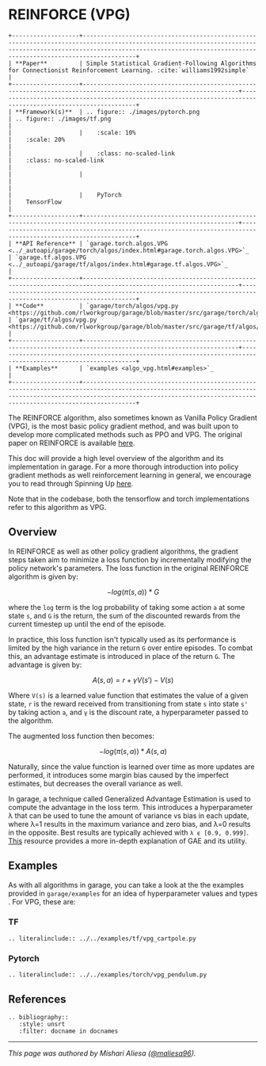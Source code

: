 # REINFORCE (VPG)

```eval_rst
+-------------------+---------------------------------------------------------------------------------------------------------------------------------------------------------------------------------------------------------------------------------+
| **Paper**         | Simple Statistical Gradient-Following Algorithms for Connectionist Reinforcement Learning. :cite:`williams1992simple`                                                                                                           |
+-------------------+------------------------------------------------------------------------------------------------------------------+--------------------------------------------------------------------------------------------------------------+
| **Framework(s)**  | .. figure:: ./images/pytorch.png                                                                                 | .. figure:: ./images/tf.png                                                                                  |
|                   |    :scale: 10%                                                                                                   |    :scale: 20%                                                                                               |
|                   |    :class: no-scaled-link                                                                                        |    :class: no-scaled-link                                                                                    |
|                   |                                                                                                                  |                                                                                                              |
|                   |    PyTorch                                                                                                       |    TensorFlow                                                                                                |
+-------------------+------------------------------------------------------------------------------------------------------------------+--------------------------------------------------------------------------------------------------------------+
| **API Reference** | `garage.torch.algos.VPG <../_autoapi/garage/torch/algos/index.html#garage.torch.algos.VPG>`_                     | `garage.tf.algos.VPG <../_autoapi/garage/tf/algos/index.html#garage.tf.algos.VPG>`_                          |
+-------------------+------------------------------------------------------------------------------------------------------------------+--------------------------------------------------------------------------------------------------------------+
| **Code**          | `garage/torch/algos/vpg.py <https://github.com/rlworkgroup/garage/blob/master/src/garage/torch/algos/vpg.py>`_   | `garage/tf/algos/vpg.py <https://github.com/rlworkgroup/garage/blob/master/src/garage/tf/algos/vpg.py>`_     |
+-------------------+------------------------------------------------------------------------------------------------------------------+--------------------------------------------------------------------------------------------------------------+
| **Examples**      | `examples <algo_vpg.html#examples>`_                                                                                                                                                                                            |
+-------------------+---------------------------------------------------------------------------------------------------------------------------------------------------------------------------------------------------------------------------------+
```

The REINFORCE algorithm, also sometimes known as Vanilla Policy Gradient (VPG), is the most basic policy gradient method, and was built upon to develop more complicated methods such as PPO and VPG.  The original paper on REINFORCE is available [here](https://link.springer.com/article/10.1007/BF00992696).

This doc will provide a high level overview of the algorithm and its implementation in garage. For a more thorough introduction into policy gradient methods as well reinforcement learning in general, we encourage you to read through Spinning Up [here](https://spinningup.openai.com/en/latest/).

Note that in the codebase, both the tensorflow and torch implementations refer to this algorithm as VPG.

## Overview

In REINFORCE as well as other policy gradient algorithms, the gradient steps taken aim to minimize a loss function by incrementally modifying the policy network's parameters. The loss function in the original REINFORCE algorithm is given by:

```math
-log(\pi(s,a)) * G
```

where the `log` term is the log probability of taking some action `a` at some state `s`, and `G`  is the return, the sum of the discounted rewards from the current timestep up until the end of the episode.

In practice, this loss function isn't typically used as its performance is limited by the high variance in the return `G` over entire episodes. To combat this, an advantage estimate is introduced in place of the return `G`. The advantage is given by:

```math
A(s,a) = r + \gamma V(s') - V(s)
```

Where `V(s)` is a learned value function that estimates the value of a given state, `r` is the reward received from transitioning from state `s` into state `s'` by taking action `a`, and `γ` is the discount rate, a hyperparameter passed to the algorithm.

The augmented loss function then becomes:

```math
-log(\pi(s,a)) * A(s,a)
```

Naturally, since the value function is learned over time as more updates are performed, it introduces some margin bias caused by the imperfect estimates, but decreases the overall variance as well.

In garage, a technique called Generalized Advantage Estimation is used to compute the advantage in the loss term. This introduces a hyperparameter λ that can be used to tune the amount of variance vs bias in each update, where λ=1 results in the maximum variance and zero bias, and λ=0 results in the opposite. Best results are typically achieved with `λ ϵ [0.9, 0.999]`. [This](https://danieltakeshi.github.io/2017/04/02/notes-on-the-generalized-advantage-estimation-paper/) resource provides a more in-depth explanation of GAE and its utility.

## Examples

As with all algorithms in garage, you can take a look at the the examples provided in `garage/examples` for an idea of hyperparameter values and types . For VPG, these are:

### TF

```eval_rst
.. literalinclude:: ../../examples/tf/vpg_cartpole.py
```

### Pytorch

```eval_rst
.. literalinclude:: ../../examples/torch/vpg_pendulum.py
```

## References

```eval_rst
.. bibliography::
   :style: unsrt
   :filter: docname in docnames
```

----

*This page was authored by Mishari Aliesa ([@maliesa96](https://github.com/maliesa96)).*
